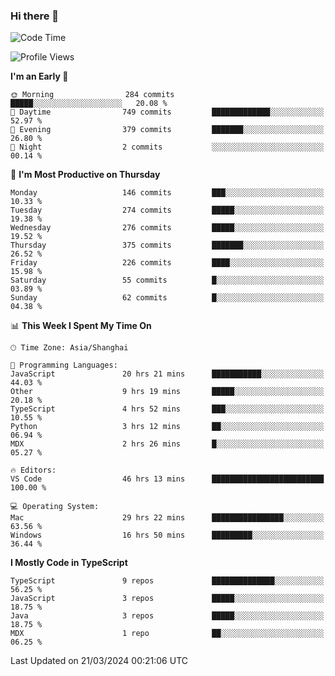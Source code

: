### Hi there 👋

<!--
**waynelwz/waynelwz** is a ✨ _special_ ✨ repository because its `README.md` (this file) appears on your GitHub profile.

Here are some ideas to get you started:

- 🔭 I’m currently working on ...
- 🌱 I’m currently learning ...
- 👯 I’m looking to collaborate on ...
- 🤔 I’m looking for help with ...
- 💬 Ask me about ...
- 📫 How to reach me: ...
- 😄 Pronouns: ...
- ⚡ Fun fact: ...
-->

<!--START_SECTION:waka-->
![Code Time](http://img.shields.io/badge/Code%20Time-2%2C624%20hrs%2011%20mins-blue)

![Profile Views](http://img.shields.io/badge/Profile%20Views-1-blue)

**I'm an Early 🐤** 

```text
🌞 Morning                284 commits         █████░░░░░░░░░░░░░░░░░░░░   20.08 % 
🌆 Daytime                749 commits         █████████████░░░░░░░░░░░░   52.97 % 
🌃 Evening                379 commits         ███████░░░░░░░░░░░░░░░░░░   26.80 % 
🌙 Night                  2 commits           ░░░░░░░░░░░░░░░░░░░░░░░░░   00.14 % 
```
📅 **I'm Most Productive on Thursday** 

```text
Monday                   146 commits         ███░░░░░░░░░░░░░░░░░░░░░░   10.33 % 
Tuesday                  274 commits         █████░░░░░░░░░░░░░░░░░░░░   19.38 % 
Wednesday                276 commits         █████░░░░░░░░░░░░░░░░░░░░   19.52 % 
Thursday                 375 commits         ███████░░░░░░░░░░░░░░░░░░   26.52 % 
Friday                   226 commits         ████░░░░░░░░░░░░░░░░░░░░░   15.98 % 
Saturday                 55 commits          █░░░░░░░░░░░░░░░░░░░░░░░░   03.89 % 
Sunday                   62 commits          █░░░░░░░░░░░░░░░░░░░░░░░░   04.38 % 
```


📊 **This Week I Spent My Time On** 

```text
🕑︎ Time Zone: Asia/Shanghai

💬 Programming Languages: 
JavaScript               20 hrs 21 mins      ███████████░░░░░░░░░░░░░░   44.03 % 
Other                    9 hrs 19 mins       █████░░░░░░░░░░░░░░░░░░░░   20.18 % 
TypeScript               4 hrs 52 mins       ███░░░░░░░░░░░░░░░░░░░░░░   10.55 % 
Python                   3 hrs 12 mins       ██░░░░░░░░░░░░░░░░░░░░░░░   06.94 % 
MDX                      2 hrs 26 mins       █░░░░░░░░░░░░░░░░░░░░░░░░   05.27 % 

🔥 Editors: 
VS Code                  46 hrs 13 mins      █████████████████████████   100.00 % 

💻 Operating System: 
Mac                      29 hrs 22 mins      ████████████████░░░░░░░░░   63.56 % 
Windows                  16 hrs 50 mins      █████████░░░░░░░░░░░░░░░░   36.44 % 
```

**I Mostly Code in TypeScript** 

```text
TypeScript               9 repos             ██████████████░░░░░░░░░░░   56.25 % 
JavaScript               3 repos             █████░░░░░░░░░░░░░░░░░░░░   18.75 % 
Java                     3 repos             █████░░░░░░░░░░░░░░░░░░░░   18.75 % 
MDX                      1 repo              ██░░░░░░░░░░░░░░░░░░░░░░░   06.25 % 
```




 Last Updated on 21/03/2024 00:21:06 UTC
<!--END_SECTION:waka-->
